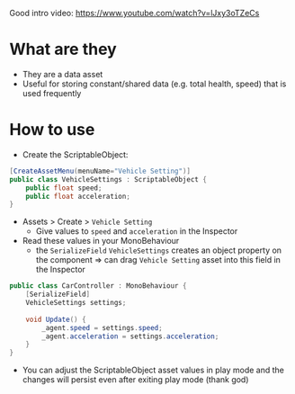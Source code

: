 Good intro video: https://www.youtube.com/watch?v=lJxy3oTZeCs

# What are they
- They are a data asset
- Useful for storing constant/shared data (e.g. total health, speed) that is used frequently

# How to use
- Create the ScriptableObject:
```c#
[CreateAssetMenu(menuName="Vehicle Setting")]
public class VehicleSettings : ScriptableObject {
    public float speed;
    public float acceleration;
}
```
- Assets > Create > `Vehicle Setting`
    - Give values to `speed` and `acceleration` in the Inspector
- Read these values in your MonoBehaviour
    - the `SerializeField` `VehicleSettings` creates an object property on the component => can drag `Vehicle Setting` asset into this field in the Inspector
```c#
public class CarController : MonoBehaviour {
    [SerializeField]
    VehicleSettings settings;
    
    void Update() {
        _agent.speed = settings.speed;
        _agent.acceleration = settings.acceleration;
    }
}
```
- You can adjust the ScriptableObject asset values in play mode and the changes will persist even after exiting play mode (thank god)